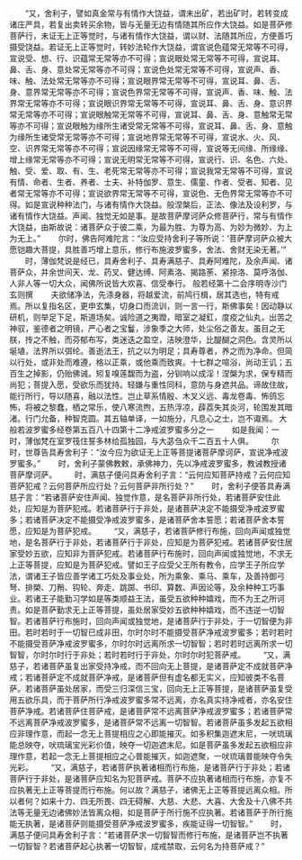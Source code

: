<!-- { "loadSidebar": true } -->
　　“又，舍利子，譬如真金常与有情作大饶益，谓未出矿，若出矿时，若转变成诸庄严具，若复出卖转买余物，皆与无量无边有情随其所应作大饶益。如是菩萨修菩萨行，未证无上正等觉时，与诸有情作大饶益，谓以财、法随其所应，方便善巧摄受饶益。若证无上正等觉时，转妙法轮作大饶益，谓宣说色蕴常无常等不可得，宣说受、想、行、识蕴常无常等亦不可得；宣说眼处常无常等不可得，宣说耳、鼻、舌、身、意处常无常等亦不可得；宣说色处常无常等不可得，宣说声、香、味、触、法处常无常等亦不可得；宣说眼界常无常等不可得，宣说耳、鼻、舌、身、意界常无常等亦不可得；宣说色界常无常等不可得，宣说声、香、味、触、法界常无常等亦不可得；宣说眼识界常无常等不可得，宣说耳、鼻、舌、身、意识界常无常等亦不可得；宣说眼触常无常等不可得，宣说耳、鼻、舌、身、意触常无常等亦不可得；宣说眼触为缘所生诸受常无常等不可得，宣说耳、鼻、舌、身、意触为缘所生诸受常无常等亦不可得；宣说地界常无常等不可得，宣说水、火、风、空、识界常无常等亦不可得；宣说因缘常无常等不可得，宣说等无间缘、所缘缘、增上缘常无常等亦不可得；宣说无明常无常等不可得，宣说行、识、名色、六处、触、受、爱、取、有、生、老死常无常等亦不可得；宣说我常无常等不可得，宣说有情、命者、生者、养者、士夫、补特伽罗、意生、儒童、作者、受者、知者、见者常无常等亦不可得；宣说欲界常无常等不可得，宣说色、无色界常无常等亦不可得。如是宣说种种法门，与诸有情作大饶益。般涅槃后，正法、像法及设利罗，与诸有情作大饶益。声闻、独觉无如是事。是故菩萨摩诃萨众修菩萨行，常与有情作大饶益，由斯故说：诸菩萨众于彼二乘，为最为胜、为尊为高、为妙为微妙、为上为无上。”
　　尔时，佛告阿难陀言：“汝应受持舍利子等所说：‘菩萨摩诃萨众被大愿铠趣大菩提，具胜善巧增上意乐，修行布施波罗蜜多，舍法、舍财无染无著。’”
　　时，薄伽梵说是经已，具寿舍利子、具寿满慈子、具寿阿难陀，及余声闻、诸菩萨众，并余世间天、龙、药叉、健达缚、阿素洛、揭路荼、紧捺洛、莫呼洛伽、人非人等一切大众，闻佛所说皆大欢喜、信受奉行。
般若经第十二会序明寺沙门玄则撰
　　夫欲储净法，先涤身器，将越爱流，前鸠行楫，居其选也，特有戒焉。所以复指名区，更申玄集，切身口而流训，则一言一行，斯佛事矣！因动静以研机，则举足下足，斯道场矣。诚险道之夷蹬，暗室之凝釭，度疫之仙丸，出苦之神驭，鉴德者之明镜，严心者之宝鬘，涉象季之大师，处尘俗之善友。虽目之无朕，抟之不触，而芬郁布写，类迷迭之盈空，洁映澄华，比醍醐之洞色。含灵所以埏埴，法界所以弭纶。善逝法王，抗之以为明足；具寿尊者，养之而为净命。但简以行处，或非处而难遵，格以正乘，或他乘而致爽。十七群之喧浴，尚动王讥；五百生之掉影，仍贻佛诫。矧复嗅莲馥而为盗，分钏响以成淫！涅槃为求，保专精而尚犯；菩提入愿，受欲乐而犹持。轻嫌与重性同科，意防与身遮共品。谛故住故，能行所行，导以随喜，融以法性。岂止草系情殷、木叉义远、毒龙卷毒、怖鸽忘怖，将被之黎蠢，栖之常乐，使八寒流煦，五热浮凉，薜荔失其炎河，轮围发其暗渚。行门允备，种智克圆。其五轴单译，一如施分，凡息心之士，岂不诹焉。
大般若波罗蜜多经卷第五百八十四第十二净戒波罗蜜多分之一
　　如是我闻：一时，薄伽梵在室罗筏住誓多林给孤独园，与大苾刍众千二百五十人俱。
　　尔时，世尊告具寿舍利子：“汝今应为欲证无上正等菩提诸菩萨摩诃萨，宣说净戒波罗蜜多。”
　　时，舍利子蒙佛教敕，承佛神力，先以净戒波罗蜜多，教诫教授诸菩萨摩诃萨。
　　时，满慈子便问具寿舍利子言：“云何应知菩萨持戒？云何应知菩萨犯戒？云何菩萨所应行处？云何菩萨非所行处？”
　　时，舍利子便答具寿满慈子言：“若诸菩萨安住声闻、独觉作意，是名菩萨非所行处，若诸菩萨安住此处，应知是为菩萨犯戒。若诸菩萨行于非处，是诸菩萨决定不能摄受净戒波罗蜜多；若诸菩萨决定不能摄受净戒波罗蜜多，是诸菩萨舍本誓愿；若诸菩萨舍本誓愿，应知是为菩萨犯戒。
　　“又，满慈子，若诸菩萨修行布施，回向声闻或独觉地，是名菩萨行于非处，若诸菩萨行于非处，应知是为菩萨犯戒。若诸菩萨安住居家受妙五欲，应知非为菩萨犯戒。若诸菩萨行布施时，回向声闻或独觉地，不求无上正等菩提，应知是为菩萨犯戒。譬如王子应受父王所有教令，应学王子所应学法，谓诸王子皆应善学诸工巧处及事业处，所为乘象、乘马、乘车，及善持御弓弩、排槊、刀矟、钩轮、奔走、跳踯、书印、算数、声因论等，及余种种工巧事业。若诸王子能勤习学如是等类顺益王法，虽受五欲种种嬉戏，而不为王之所诃责。如是菩萨勤求无上正等菩提，虽处居家受妙五欲种种嬉戏，而不违逆一切智智。若诸菩萨行布施时，回向声闻或独觉地，是诸菩萨行于非处，于一切智便为非田。若时若时于一切智已成非田，尔时尔时不能摄受菩萨净戒波罗蜜多；若时若时不能摄受菩萨净戒波罗蜜多，尔时尔时远离所求一切智智；若时若时远离所求一切智智，尔时尔时行于非处；若时若时行于非处，尔时尔时犯菩萨戒。
　　“又，满慈子，若诸菩萨虽复出家受持净戒，而不回向无上菩提，是诸菩萨定不成就菩萨净戒；若诸菩萨定不成就菩萨净戒，是诸菩萨但有虚名都无实义，应知彼类不名菩萨。若诸菩萨虽处居家，而受三归深信三宝，回向无上正等菩提，是诸菩萨虽复受用五欲乐具，而于菩萨所行净戒波罗蜜多常不远离，亦名真实持净戒者，亦名安住菩萨净戒。若诸菩萨住菩萨戒，是诸菩萨常不远离菩萨净戒波罗蜜多；若诸菩萨常不远离菩萨净戒波罗蜜多，是诸菩萨常不远离一切智智。若诸菩萨虽多发起五欲相应非理作意，而起一念无上菩提相应之心即能摧灭。如多积集迦遮末尼，一吠琉璃能总映夺，吠琉璃宝光彩价值，映夺一切迦遮末尼。如是菩萨虽多发起五欲相应非理作意，若起一念无上菩提相应之心普能摧灭，如迦遮聚，一吠琉璃普能映夺令失光彩。
　　“又，满慈子，若诸菩萨执著诸相而行布施，是诸菩萨行于非处；若诸菩萨行于非处，是诸菩萨应知名为犯菩萨戒。菩萨不应执著诸相而行布施，亦复不应执著无上正等菩提而行布施。何以故？满慈子，诸佛无上正等菩提远离众相。所以者何？如来十力、四无所畏、四无碍解、大慈、大悲、大喜、大舍及十八佛不共法等无量无边诸佛妙法皆离众相，如是菩萨于所行施不应执著。若诸菩萨于所行施能无执著，是诸菩萨则能摄受菩萨净戒波罗蜜多，疾能证得一切智智。”
　　时，满慈子便问具寿舍利子言：“若诸菩萨求一切智智而修行布施，是诸菩萨岂不执著一切智智？若诸菩萨起心执著一切智智，成戒禁取，云何名为持菩萨戒？”
